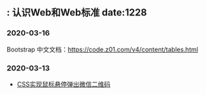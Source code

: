  : 认识Web和Web标准
date:1228
---

### 2020-03-16

Bootstrap 中文文档：<https://code.z01.com/v4/content/tables.html>


### 2020-03-13

- [CSS实现鼠标悬停弹出微信二维码](https://www.hanost.com/637.html)

